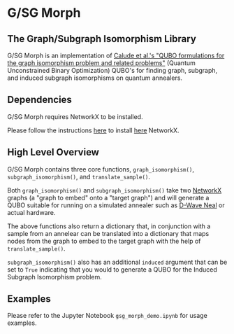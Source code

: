 # G/SG Morph

## The Graph/Subgraph Isomorphism Library

G/SG Morph is an implementation of [Calude et al.'s "QUBO formulations for the graph isomorphism problem and related problems"](https://doi.org/10.1016/j.tcs.2017.04.016) (Quantum Unconstrained Binary Optimization) QUBO's for finding graph, subgraph, and induced subgraph isomorphisms on quantum annealers.

## Dependencies

G/SG Morph requires NetworkX to be installed.

Please follow the instructions [here](https://pyqubo.readthedocs.io/en/latest/getting_started.html) to install  [here](https://networkx.org/documentation/stable/install.html) NetworkX.

## High Level Overview

G/SG Morph contains three core functions, `graph_isomorphism()`, `subgraph_isomorphism()`, and `translate_sample()`.

Both `graph_isomorphism()` and `subgraph_isomorphism()` take two [NetworkX](https://networkx.org/) graphs (a "graph to embed" onto a  "target graph") and will generate a QUBO suitable for running on a simulated annealer such as [D-Wave Neal](https://github.com/dwavesystems/dwave-neal) or actual hardware.

The above functions also return a dictionary that, in conjunction with a sample from an annelear can be translated into a dictionary that maps nodes from the graph to embed to the target graph with the help of `translate_sample()`.

`subgraph_isomorphism()` also has an additional `induced` argument that can be set to `True` indicating that you would to generate a QUBO for the Induced Subgraph Isomorphism problem.

## Examples

Please refer to the Jupyter Notebook `gsg_morph_demo.ipynb` for usage examples.